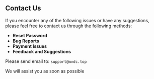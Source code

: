 ## Contact Us

If you encounter any of the following issues or have any suggestions, please feel free to contact us through the following methods:

- **Reset Password**
- **Bug Reports**
- **Payment Issues**
- **Feedback and Suggestions**

Please send email to: `support@mvdc.top`

We will assist you as soon as possible
